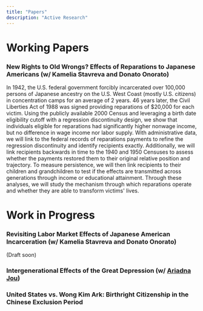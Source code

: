```yaml
---
title: "Papers"
description: "Active Research"
---
```


# Working Papers

### New Rights to Old Wrongs? Effects of Reparations to Japanese Americans  (w/ Kamelia Stavreva and Donato Onorato)

In 1942, the U.S. federal government forcibly incarcerated over 100,000 persons of Japanese ancestry on the U.S. West Coast (mostly U.S. citizens) in concentration camps for an average of 2 years. 46 years later, the Civil Liberties Act of 1988 was signed providing reparations of $20,000 for each victim. Using the publicly available 2000 Census and leveraging a birth date eligibility cutoff with a regression discontinuity design, we show that individuals eligible for reparations had significantly higher nonwage income, but no difference in wage income nor labor supply. With administrative data, we will link to the federal records of reparations payments to refine the regression discontinuity and identify recipients exactly. Additionally, we will link recipients backwards in time to the 1940 and 1950 Censuses to assess whether the payments restored them to their original relative position and trajectory. To measure persistence, we will then link recipients to their children and grandchildren to test if the effects are transmitted across generations through income or educational attainment. Through these analyses, we will study the mechanism through which reparations operate and whether they are able to transform victims' lives.


# Work in Progress

### Revisiting Labor Market Effects of Japanese American Incarceration (w/ Kamelia Stavreva and Donato Onorato)
(Draft soon)

### Intergenerational Effects of the Great Depression (w/ [Ariadna Jou](https://www.ariadnajou.com/home))

### United States vs. Wong Kim Ark: Birthright Citizenship in the Chinese Exclusion Period